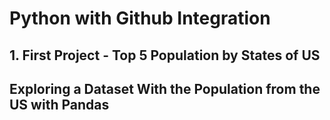 # Python with Github Integration

## 1. First Project - Top 5 Population by States of US
  ## Exploring a Dataset With the Population from the US with Pandas

